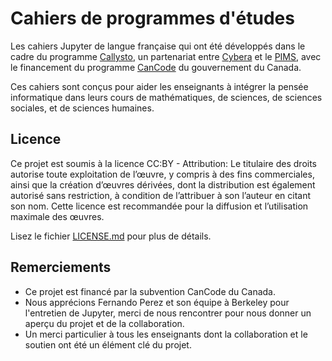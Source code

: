 # Cahiers de programmes d'études
Les cahiers Jupyter de langue française qui ont été développés dans le cadre du programme [Callysto](https://callysto.ca), un partenariat entre [Cybera](https://www.cybera.ca) et le [PIMS](https://www.pims.math.ca/), avec le financement du programme [CanCode](https://www.ic.gc.ca/eic/site/121.nsf/eng/home) du gouvernement du Canada.

Ces cahiers sont conçus pour aider les enseignants à intégrer la pensée informatique dans leurs cours de mathématiques, de sciences, de sciences sociales, et de sciences humaines.

## Licence

Ce projet est soumis à la licence CC:BY - Attribution: Le titulaire des droits autorise toute exploitation de l’œuvre, y compris à des fins commerciales, ainsi que la création d’œuvres dérivées, dont la distribution est également autorisé sans restriction, à condition de l’attribuer à son l’auteur en citant son nom. Cette licence est recommandée pour la diffusion et l’utilisation maximale des œuvres.

Lisez le fichier [LICENSE.md](LICENSE.md) pour plus de détails.

## Remerciements

* Ce projet est financé par la subvention CanCode du Canada.
* Nous apprécions Fernando Perez et son équipe à Berkeley pour l'entretien de Jupyter, merci de nous rencontrer pour nous donner un aperçu du projet et de la collaboration.
* Un merci particulier à tous les enseignants dont la collaboration et le soutien ont été un élément clé du projet.